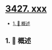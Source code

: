 # [3427. xxx](https://github.com/Tdahuyou/TNotes.leetcode/tree/main/notes/3427.%20xxx)

<!-- region:toc -->

- [1. 📝 概述](#1--概述)

<!-- endregion:toc -->

## 1. 📝 概述
